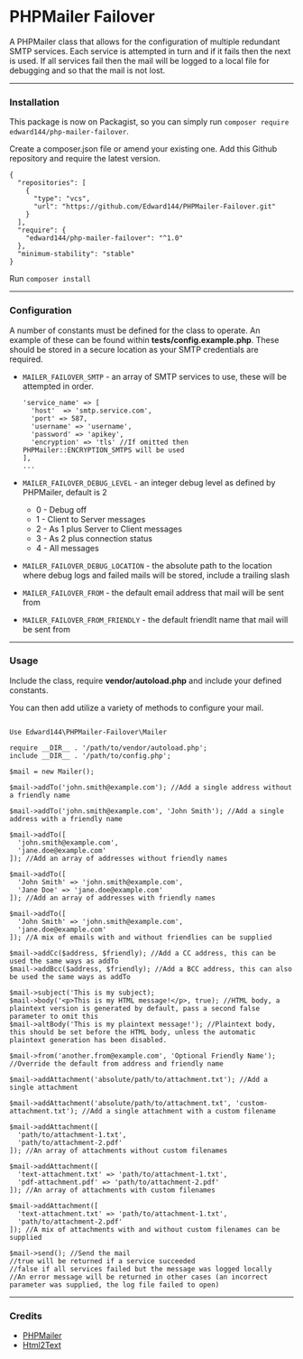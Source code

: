 # PHPMailer Failover

A PHPMailer class that allows for the configuration of multiple redundant SMTP services. Each service is attempted in turn and if it fails then the next is used. If all services fail then the mail will be logged to a local file for debugging and so that the mail is not lost. 

---

### Installation

This package is now on Packagist, so you can simply run `composer require edward144/php-mailer-failover`.

Create a composer.json file or amend your existing one. Add this Github repository and require the latest version.

    {
      "repositories": [
        {
          "type": "vcs",
          "url": "https://github.com/Edward144/PHPMailer-Failover.git"
        }
      ],
      "require": {
        "edward144/php-mailer-failover": "^1.0"
      },
      "minimum-stability": "stable"
    }

Run `composer install`

---

### Configuration

A number of constants must be defined for the class to operate. An example of these can be found within **tests/config.example.php**. These should be stored in a secure location as your SMTP credentials are required.

* `MAILER_FAILOVER_SMTP` - an array of SMTP services to use, these will be attempted in order.

    ```
    'service_name' => [
      'host'  => 'smtp.service.com',
      'port' => 587,
      'username' => 'username',
      'password' => 'apikey',
      'encryption' => 'tls' //If omitted then PHPMailer::ENCRYPTION_SMTPS will be used
    ],
    ...
    ```
* `MAILER_FAILOVER_DEBUG_LEVEL` - an integer debug level as defined by PHPMailer, default is 2
  * 0 - Debug off
  * 1 - Client to Server messages
  * 2 - As 1 plus Server to Client messages
  * 3 - As 2 plus connection status
  * 4 - All messages
* `MAILER_FAILOVER_DEBUG_LOCATION` - the absolute path to the location where debug logs and failed mails will be stored, include a trailing slash
* `MAILER_FAILOVER_FROM` - the default email address that mail will be sent from
* `MAILER_FAILOVER_FROM_FRIENDLY` - the default friendlt name that mail will be sent from

---

### Usage

Include the class, require **vendor/autoload.php** and include your defined constants.

You can then add utilize a variety of methods to configure your mail.

```

Use Edward144\PHPMailer-Failover\Mailer

require __DIR__ . '/path/to/vendor/autoload.php';
include __DIR__ . '/path/to/config.php';

$mail = new Mailer();

$mail->addTo('john.smith@example.com'); //Add a single address without a friendly name

$mail->addTo('john.smith@example.com', 'John Smith'); //Add a single address with a friendly name

$mail->addTo([
  'john.smith@example.com',
  'jane.doe@example.com'
]); //Add an array of addresses without friendly names

$mail->addTo([
  'John Smith' => 'john.smith@example.com',
  'Jane Doe' => 'jane.doe@example.com'
]); //Add an array of addresses with friendly names

$mail->addTo([
  'John Smith' => 'john.smith@example.com',
  'jane.doe@example.com'
]); //A mix of emails with and without friendlies can be supplied

$mail->addCc($address, $friendly); //Add a CC address, this can be used the same ways as addTo
$mail->addBcc($address, $friendly); //Add a BCC address, this can also be used the same ways as addTo

$mail->subject('This is my subject);
$mail->body('<p>This is my HTML message!</p>, true); //HTML body, a plaintext version is generated by default, pass a second false parameter to omit this
$mail->altBody('This is my plaintext message!'); //Plaintext body, this should be set before the HTML body, unless the automatic plaintext generation has been disabled.

$mail->from('another.from@example.com', 'Optional Friendly Name'); //Override the default from address and friendly name

$mail->addAttachment('absolute/path/to/attachment.txt'); //Add a single attachment

$mail->addAttachment('absolute/path/to/attachment.txt', 'custom-attachment.txt'); //Add a single attachment with a custom filename

$mail->addAttachment([
  'path/to/attachment-1.txt',
  'path/to/attachment-2.pdf'
]); //An array of attachments without custom filenames

$mail->addAttachment([
  'text-attachment.txt' => 'path/to/attachment-1.txt',
  'pdf-attachment.pdf' => 'path/to/attachment-2.pdf'
]); //An array of attachments with custom filenames

$mail->addAttachment([
  'text-attachment.txt' => 'path/to/attachment-1.txt',
  'path/to/attachment-2.pdf'
]); //A mix of attachments with and without custom filenames can be supplied

$mail->send(); //Send the mail
//true will be returned if a service succeeded
//false if all services failed but the message was logged locally
//An error message will be returned in other cases (an incorrect parameter was supplied, the log file failed to open)

```

---

### Credits

* [PHPMailer](https://packagist.org/packages/phpmailer/phpmailer)
* [Html2Text](https://packagist.org/packages/html2text/html2text)
